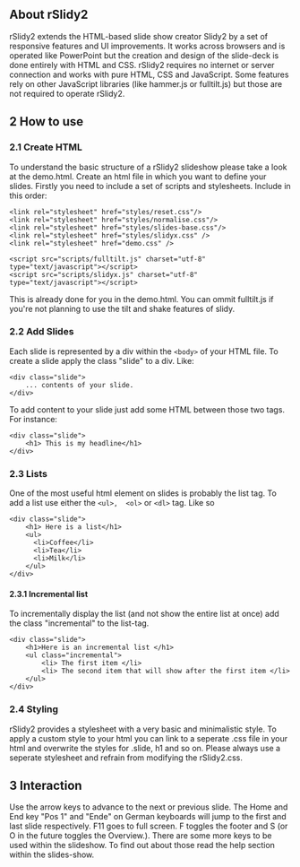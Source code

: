 ## About rSlidy2
rSlidy2 extends the HTML-based slide show creator Slidy2 by a set of responsive features and UI improvements. It works across browsers and is operated like PowerPoint but the creation and design of the slide-deck is done entirely with HTML and CSS. rSlidy2 requires no internet or server connection and works with pure HTML, CSS and JavaScript. Some features rely on other JavaScript libraries (like hammer.js or fulltilt.js) but those are not required to operate rSlidy2. 


## 2 How to use

### 2.1 Create HTML
To understand the basic structure of a rSlidy2 slideshow please take a look at the demo.html. 
Create an html file in which you want to define your slides. Firstly you need to include a set of scripts and stylesheets. Include in this order: 


```
<link rel="stylesheet" href="styles/reset.css"/>
<link rel="stylesheet" href="styles/normalise.css"/>
<link rel="stylesheet" href="styles/slides-base.css"/>
<link rel="stylesheet" href="styles/slidyx.css" />
<link rel="stylesheet" href="demo.css" />

<script src="scripts/fulltilt.js" charset="utf-8" type="text/javascript"></script>
<script src="scripts/slidyx.js" charset="utf-8" type="text/javascript"></script>

```

This is already done for you in the demo.html. You can ommit fulltilt.js if you're not planning to use the tilt and shake features of slidy. 


### 2.2 Add Slides
Each slide is represented by a div within the ```<body>``` of your HTML file. To create a slide apply the class "slide" to a div. 
Like: 

```
<div class="slide"> 
    ... contents of your slide. 
</div>

```

To add content to your slide just add some HTML between those two tags. For instance: 

```
<div class="slide"> 
    <h1> This is my headline</h1>
</div>

```


### 2.3 Lists 
One of the most useful html element on slides is probably the list tag. To add a list use either the ```<ul>,  <ol>``` or ```<dl>``` tag. Like so

```
<div class="slide"> 
    <h1> Here is a list</h1>
    <ul>
      <li>Coffee</li>
      <li>Tea</li>
      <li>Milk</li>
    </ul> 
</div>

```

#### 2.3.1 Incremental list
To incrementally display the list (and not show the entire list at once)  add the class "incremental" to the list-tag. 

```
<div class="slide">
    <h1>Here is an incremental list </h1>
    <ul class="incremental"> 
        <li> The first item </li>
        <li> The second item that will show after the first item </li>
    </ul>
</div>

```

### 2.4 Styling
rSlidy2 provides a stylesheet with a very basic and minimalistic style. To apply a custom style to your html you can link to a seperate .css file in your html and overwrite the styles for .slide, h1 and so on. 
Please always use a seperate stylesheet and refrain from modifying the rSlidy2.css. 


## 3 Interaction 
Use the arrow keys to advance to the next or previous slide. The Home and End key "Pos 1" and "Ende" on German keyboards will jump to the first and last slide respectively. F11 goes to full screen. F toggles the footer and S (or O in the future toggles the Overview.). There are some more keys to be used within the slideshow. To find out about those read the help section within the slides-show. 
